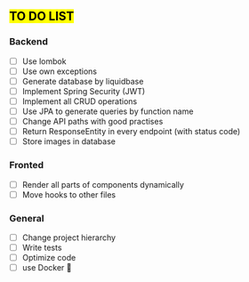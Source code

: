 
## <mark>TO DO LIST<mark>
### Backend
  - [ ] Use lombok
  - [ ] Use own exceptions
  - [ ] Generate database by liquidbase
  - [ ] Implement Spring Security (JWT)
- [ ] Implement all CRUD operations
- [ ] Use JPA to generate queries by function name
- [ ] Change API paths with good practises
- [ ] Return ResponseEntity in every endpoint (with status code)
- [ ] Store images in database 

### Fronted
 - [ ] Render all parts of components dynamically
 - [ ] Move hooks to other files

  ### General
- [ ] Change project hierarchy
- [ ] Write tests  
- [ ] Optimize code  
- [ ] use Docker :whale:  
